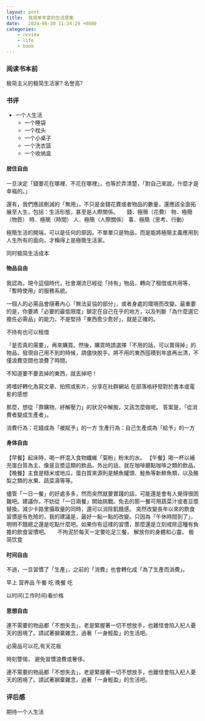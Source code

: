 ```yaml
---
layout: post
title:  我简单丰富的生活提案
date:   2024-08-30 11:24:29 +0800
categories: 
    - review
    - life
    - book
---
```


### 阅读书本前

极简主义的极简生活家? 名誉高?

### 书评

- 一个人生活
    - 一个睡袋
    - 一个枕头
    - 一个小桌子
    - 一个洗衣篮
    - 一个收纳盒

#### 居住自由
一旦決定「錢要花在哪裡、不花在哪裡」，也等於弄清楚，「對自己來說，什麼才是幸福的。」


還有，我們應該刪減的「無用」，不只是金錢花費或者物品的數量，還應該全面拓展至人生，包括：生活形態，甚至是人際關係。
　
錢．極簡（花費）
物．極簡（物質）
時．極簡（時間）
人．極簡（人際關係）
事．極簡（思考、行動）

極簡生活的開端，可以是任何的原因。不單單只是物品，而是能將極簡主義應用到人生所有的面向，才稱得上是極簡生活家。

同时极简生活成本

#### 物品自由

我認為，現今這個時代，社會潮流已經從「持有」物品，轉向了租借或共用等，「暫時使用」的服務系統。

一個人的必需品會隨著內心「無法妥協的部分」，或者身處的環境而改變。最重要的是，你要將「必要的最低限度」鎖定在自己在乎的地方，以及判斷「為什麼選它擔任必需品」的能力。不是堅持「東西愈少愈好」，就是正確的。

不持有也可以租借


「是否真的需要」，再來購買。然後，購買時請選擇「不用的話，可以賣得掉」的物品，發現自己用不到的時候，請儘快脫手。將不用的東西囤積到年底再出清，不僅浪費空間也浪費了時間。


不知道要不要丟掉的東西，就丟掉吧！


將嗜好轉化為寫文章、拍照或影片，分享在社群網站
在部落格紓發對於書本或電影的感想

那麼，想從「靠購物，紓解壓力」的狀況中解脫，又該怎麼做呢。
答案是，「從消費者變成生產者」。


消費行為：花錢成為「被賦予」的一方
生產行為：自己生產成為「給予」的一方

#### 身体自由

【早餐】起床時，喝一杯混入食物纖維「菊粉」粉末的水。
【午餐】喝一杯以補充蛋白質為主、像是豆漿這類的飲品。外出的話，就在咖啡廳點咖啡之類的飲品。
【晚餐】主食是糙米或地瓜，蛋白質來源則是鯖魚罐頭、鮭魚等新鮮魚類，以及酪梨之類的水果、蔬菜湯等等。


儘管「一日一餐」的好處多多，然而突然就要實踐的話，可能還是會有人覺得很困難吧。建議你，不妨從「一日兩餐」開始挑戰。免去的那一餐可用蔬菜汁或者豆漿替換。減少卡路里攝取量的同時，還可以消除飢餓感。
突然改變長年以來的飲食習慣是有危險的，我的建議是，最好一點一點的改變。只因為「午休時間到了」，明明不餓總之還是吃點什麼吧。如果你有這樣的習慣，那麼還是立刻戒除這種有負擔的飲食習慣吧。
　
不拘泥於每天一定要吃足三餐，
解放你的身體和心靈。
极简饮食

#### 时间自由

不過，一旦習慣了「生產」，之前的「消費」也會轉化成「為了生產而消費」。

早上 营养品
午餐 吃
晚餐 吃

以时间(工作时间)看价格

#### 思想自由

連不需要的物品都「不想失去」，老是緊握著一切不想放手，也難怪會陷入杞人憂天的困境了。請試著摒棄雜念，過著「一身輕盈」的生活吧。

必需品可以花,有天花板

時刻警惕，
避免習慣浪費或奢侈。

連不需要的物品都「不想失去」，老是緊握著一切不想放手，也難怪會陷入杞人憂天的困境了。請試著摒棄雜念，過著「一身輕盈」的生活吧。

### 评后感

期待一个人生活